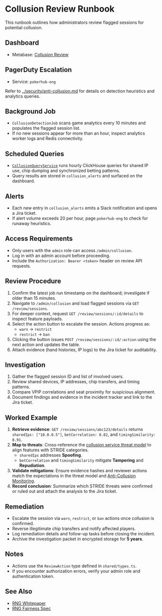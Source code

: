 # Collusion Review Runbook

This runbook outlines how administrators review flagged sessions for potential collusion.


## Dashboard
- Metabase: [Collusion Review](../analytics-dashboards.md)

## PagerDuty Escalation
- Service: `pokerhub-eng`

Refer to [../security/anti-collusion.md](../security/anti-collusion.md) for details on detection heuristics and analytics queries.

## Background Job
- `CollusionDetectionJob` scans game analytics every 10 minutes and populates the flagged session list.
- If no new sessions appear for more than an hour, inspect analytics worker logs and Redis connectivity.

## Scheduled Queries
- [`CollusionQueryService`](../../backend/src/analytics/collusion.queries.ts) runs hourly ClickHouse queries for shared IP use, chip dumping and synchronized betting patterns.
- Query results are stored in `collusion_alerts` and surfaced on the dashboard.

## Alerts
- Each new entry in `collusion_alerts` emits a Slack notification and opens a Jira ticket.
- If alert volume exceeds 20 per hour, page `pokerhub-eng` to check for runaway heuristics.

## Access Requirements
- Only users with the `admin` role can access `/admin/collusion`.
- Log in with an admin account before proceeding.
- Include the `Authorization: Bearer <token>` header on review API requests.

## Review Procedure
1. Confirm the latest job run timestamp on the dashboard; investigate if older than 15 minutes.
2. Navigate to `/admin/collusion` and load flagged sessions via `GET /review/sessions`.
3. For deeper context, request `GET /review/sessions/:id/details` to inspect feature payloads.
4. Select the action button to escalate the session. Actions progress as:
   - `warn` → `restrict`
   - `restrict` → `ban`
5. Clicking the button issues `POST /review/sessions/:id/:action` using the next action and updates the table.
6. Attach evidence (hand histories, IP logs) to the Jira ticket for auditability.

## Investigation
1. Gather the flagged session ID and list of involved users.
2. Review shared devices, IP addresses, chip transfers, and timing patterns.
3. Compare VPIP correlations and seat proximity for suspicious alignment.
4. Document findings and evidence in the incident tracker and link to the Jira ticket.

## Worked Example

1. **Retrieve evidence**: `GET /review/sessions/abc123/details` returns `sharedIps: ["10.0.0.5"]`, `betCorrelation: 0.82`, and `timingSimilarity: 0.91`.
2. **Map to threats**: Cross-reference the [collusion service threat model](../security/threat-model.md#collusionservice) to align features with STRIDE categories.
   - `sharedIps` addresses **Spoofing**.
   - `betCorrelation` and `timingSimilarity` mitigate **Tampering** and **Repudiation**.
3. **Validate mitigations**: Ensure evidence hashes and reviewer actions match the expectations in the threat model and [Anti-Collusion Monitoring](../security/anti-collusion.md).
4. **Record conclusion**: Summarize which STRIDE threats were confirmed or ruled out and attach the analysis to the Jira ticket.

## Remediation
- Escalate the session via `warn`, `restrict`, or `ban` actions once collusion is confirmed.
- Reverse illegitimate chip transfers and notify affected players.
- Log remediation details and follow-up tasks before closing the incident.
- Archive the investigation packet in encrypted storage for **5 years**.

## Notes
- Actions use the `ReviewAction` type defined in `shared/types.ts`.
- If you encounter authorization errors, verify your admin role and authentication token.

## See Also
- [RNG Whitepaper](../player/rng-whitepaper.md)
- [RNG Fairness Spec](../rng-fairness.md)
